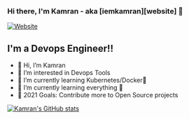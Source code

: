 
### Hi there, I'm Kamran - aka [iemkamran][website] 👋

[![Website](https://img.shields.io/website?label=iemkamran.me&style=for-the-badge&url=https%3A%2F%2Fiemkamran.tech)](http://www.iemkamran.me)

## I'm a Devops Engineer!!

- 👋 Hi, I’m Kamran
- 👀 I’m interested in Devops Tools
- 🌱 I’m currently learning Kubernetes/Docker🤣
- 🌱 I’m currently learning everything 🤣
- 🥅 2021 Goals: Contribute more to Open Source projects


[![Kamran's GitHub stats](https://github-readme-stats.vercel.app/api?username=iemkamran)](https://github.com/iemkamran/github-readme-stats)
